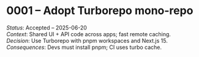 # 0001 – Adopt Turborepo mono-repo

*Status*: Accepted – 2025-06-20  
*Context*: Shared UI + API code across apps; fast remote caching.  
*Decision*: Use Turborepo with pnpm workspaces and Next.js 15.  
*Consequences*: Devs must install pnpm; CI uses turbo cache.
